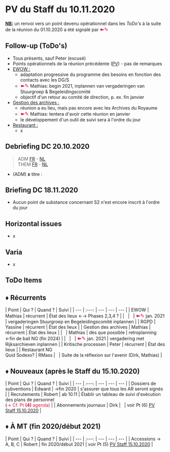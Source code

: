 <link rel="stylesheet" href="https://newdevprojects.github.io/S2/S2.css">
<link rel="stylesheet" href="S2.css">

# PV du Staff du 10.11.2020

<u><b>NB:</b></u> un renvoi vers un point devenu opérationnel dans les *ToDo's* à la suite de la réunion du 01.10.2020 a été signalé par <font color="crimson" size="3px">&#10173;&#9998;</font>

## Follow-up (ToDo's)

* Tous présents, sauf Peter (excusé)
* Points opérationnels de la réunion précédente ([PV](https://newdevprojects.github.io/S2/Staff_20201015/20201015_Staff_PV.html)) - pas de remarques
* <u>EWOW :</u><br>
    * adaptation progressive du programme des besoins en fonction des contacts avec les DG/S
    * <font color="crimson" size="3px">&#10173;&#9998;</font> Mathias: begin 2021, inplannen van vergaderingen van Stuurgroep & Begeleidingscomité
    * objectif d'un retour au comité de direction, p. ex. fin janvier
* <u>Gestion des archives :</u> 
    * réunion a eu lieu, mais pas encore avec les Archives du Royaume
    * <font color="crimson" size="3px">&#10173;&#9998;</font> Mathias: tentera d'avoir cette réunion en janvier
    * le développement d'un outil de suivi sera à l'ordre du jour
* <u>Restaurant :</u>
    * x

## Debriefing DC 20.10.2020

> ADM [FR](https://newdevprojects.github.io/S2/Staff/20201020_Adm_FR.pdf) - [NL](https://newdevprojects.github.io/S2/Staff/20201020_Adm_NL.pdf)<br>THEM [FR](https://newdevprojects.github.io/S2/Staff/20201020_Them_FR.pdf) - [NL](https://newdevprojects.github.io/S2/Staff/20201020_Them_NL.pdf)

* (ADM) <b>x</b> titre : 

## Briefing DC 18.11.2020

* Aucun point de substance concernant S2 n'est encore inscrit à l'ordre du jour

## Horizontal issues

* x

## Varia

* x

## ToDo Items

## &#9830; Récurrents

| Point | Qui ? | Quand ? | Suivi |
| --- | :---: | --- | --- | --- |
| EWOW | Mathias | récurrent | &Eacute;tat des lieux &#8592;&#8594; Phases 2,3,4 ? |
| &nbsp; | &nbsp; | <font color="crimson" size="3px">&#10173;&#9998;</font> jan. 2021 | vergaderingen Stuurgroep en Begeleidingscomité inplannen |
| RGPD | Yassine | récurrent | &Eacute;tat des lieux |
| Gestion des archives | Mathias | récurrent | &Eacute;tat des lieux |
| &nbsp; | Mathias | dès que possible | retroplanning &#8592;fin de bail NG (fin 2024) |
| &nbsp; | &nbsp; | <font color="crimson" size="3px">&#10173;&#9998;</font> jan. 2021 | vergadering met Rijksarchieven inplannen |
| Kritische processen | Peter | récurrent | &Eacute;tat des lieux |
| Restaurant NG<br>Quid Sodexo? | RMass | &nbsp; | Suite de la réflexion sur l'avenir (Dirk, Mathias) |

## &#9830; Nouveaux (après le Staff du 15.10.2020)

| Point | Qui ? | Quand ? | Suivi |
| --- | :---: | --- | --- | --- |
| Dossiers de subventions | Edward | &#8594;fin 2020 | s'assurer que tous les AR seront signés |
| Recrutements | Robert | ab 10.11 | &Eacute;tablir un tableau de suivi d'exécution des plans de personnel<br>(<font color="crimson">&#8594; Cf. Pt <b>(4)</b> agenda)</font> |
| Abonnements journaux | Dirk | &nbsp; | voir Pt (6) [PV Staff 15.10.2020](https://newdevprojects.github.io/S2/Staff_20201015/20201015_Staff_PV.html#6-varia) |

## &#9830; &Agrave; MT (fin 2020/début 2021)

| Point | Qui ? | Quand ? | Suivi |
| --- | :---: | --- | --- | --- |
| Accessions &#8594; A, B, C | Robert | fin 2020/début 2021 | voir Pt (5) [PV Staff 15.10.2020](https://newdevprojects.github.io/S2/Staff_20201015/20201015_Staff_PV.html#5-perspectives-rh) |

